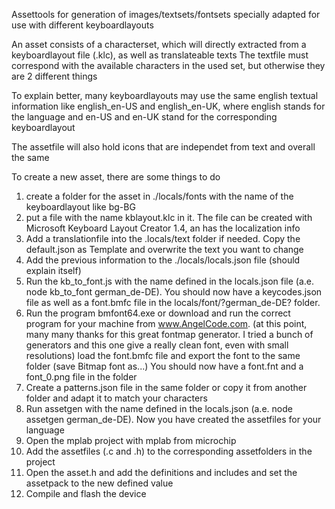 Assettools for generation of images/textsets/fontsets specially adapted for use with different keyboardlayouts

An asset consists of a characterset, which will directly extracted from a keyboardlayout file (.klc),
as well as translateable texts
The textfile must correspond with the available characters in the used set, but otherwise they are 2 different things

To explain better, many keyboardlayouts may use the same english textual information
like english_en-US and english_en-UK, where english stands for the language and en-US and en-UK stand
for the corresponding keyboardlayout

The assetfile will also hold icons that are independet from text and overall the same

To create a new asset, there are some things to do

1) create a folder for the asset in ./locals/fonts with the name of the keyboardlayout like bg-BG
2) put a file with the name kblayout.klc in it. The file can be created with Microsoft Keyboard Layout Creator 1.4, an has the localization info
3) Add a translationfile into the .locals/text folder if needed. Copy the default.json as Template and overwrite the text you want to change
4) Add the previous information to the ./locals/locals.json file (should explain itself)
5) Run the kb_to_font.js with the name defined in the locals.json file (a.e. node kb_to_font german_de-DE).
   You should now have a keycodes.json file as well as a font.bmfc file in the locals/font/?german_de-DE? folder.
6) Run the program bmfont64.exe or download and run the correct program for your machine from www.AngelCode.com.
   (at this point, many many thanks for this great fontmap generator. I tried a bunch of generators and this one give a really clean font, even with small resolutions)
   load the font.bmfc file and export the font to the same folder (save Bitmap font as...)
    You should now have a font.fnt and a font_0.png file in the folder
7) Create a patterns.json file in the same folder or copy it from another folder and adapt it to match your characters
8) Run assetgen with the name defined in the locals.json (a.e. node assetgen german_de-DE).
    Now you have created the assetfiles for your language
9) Open the mplab project with mplab from microchip
10) Add the assetfiles (.c and .h) to the corresponding assetfolders in the project
11) Open the asset.h and add the definitions and includes and set the assetpack to the new defined value
12) Compile and flash the device
